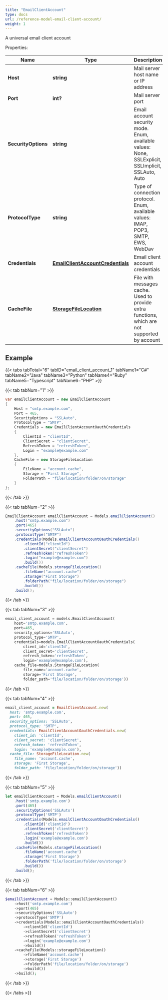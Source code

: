 ```yaml
---
title: "EmailClientAccount"
type: docs
url: /reference-model-email-client-account/
weight: 1
---
```

A universal email client account             

Properties:

Name | Type | Description | Notes
---- | ---- | ----------- | -----
**Host** | **string** | Mail server host name or IP address              | 
**Port** | **int?** | Mail server port              | 
**SecurityOptions** | **string** | Email account security mode. Enum, available values: None, SSLExplicit, SSLImplicit, SSLAuto, Auto | 
**ProtocolType** | **string** | Type of connection protocol. Enum, available values: IMAP, POP3, SMTP, EWS, WebDav | 
**Credentials** | [**EmailClientAccountCredentials**](/email/reference-model-email-client-account-credentials/) | Email client account credentials              | 
**CacheFile** | [**StorageFileLocation**](/email/reference-model-storage-file-location/) | File with messages cache. Used to provide extra functions, which are not supported by account              | [optional] 


## Example

{{< tabs tabTotal="6" tabID="email_client_account_1" tabName1="C#" tabName2="Java" tabName3="Python" tabName4="Ruby" tabName5="Typescript" tabName6="PHP" >}}

{{< tab tabNum="1" >}}

```csharp
var emailClientAccount = new EmailClientAccount
{
    Host = "smtp.example.com",
    Port = 465,
    SecurityOptions = "SSLAuto",
    ProtocolType = "SMTP",
    Credentials = new EmailClientAccountOauthCredentials
    {
        ClientId = "clientId",
        ClientSecret = "clientSecret",
        RefreshToken = "refreshToken",
        Login = "example@example.com"
    },
    CacheFile = new StorageFileLocation
    {
        FileName = "account.cache",
        Storage = "First Storage",
        FolderPath = "file/location/folder/on/storage"
    }
};
```

{{< /tab >}}

{{< tab tabNum="2" >}}

```java
EmailClientAccount emailClientAccount = Models.emailClientAccount()
    .host("smtp.example.com")
    .port(465)
    .securityOptions("SSLAuto")
    .protocolType("SMTP")
    .credentials(Models.emailClientAccountOauthCredentials()
        .clientId("clientId")
        .clientSecret("clientSecret")
        .refreshToken("refreshToken")
        .login("example@example.com")
        .build())
    .cacheFile(Models.storageFileLocation()
        .fileName("account.cache")
        .storage("First Storage")
        .folderPath("file/location/folder/on/storage")
        .build())
    .build();
```

{{< /tab >}}

{{< tab tabNum="3" >}}

```python
email_client_account = models.EmailClientAccount(
    host='smtp.example.com',
    port=465,
    security_options='SSLAuto',
    protocol_type='SMTP',
    credentials=models.EmailClientAccountOauthCredentials(
        client_id='clientId',
        client_secret='clientSecret',
        refresh_token='refreshToken',
        login='example@example.com'),
    cache_file=models.StorageFileLocation(
        file_name='account.cache',
        storage='First Storage',
        folder_path='file/location/folder/on/storage'))
```

{{< /tab >}}

{{< tab tabNum="4" >}}

```ruby
email_client_account = EmailClientAccount.new(
  host: 'smtp.example.com',
  port: 465,
  security_options: 'SSLAuto',
  protocol_type: 'SMTP',
  credentials: EmailClientAccountOauthCredentials.new(
    client_id: 'clientId',
    client_secret: 'clientSecret',
    refresh_token: 'refreshToken',
    login: 'example@example.com'),
  cache_file: StorageFileLocation.new(
    file_name: 'account.cache',
    storage: 'First Storage',
    folder_path: 'file/location/folder/on/storage'))
```

{{< /tab >}}

{{< tab tabNum="5" >}}

```typescript
let emailClientAccount = Models.emailClientAccount()
    .host('smtp.example.com')
    .port(465)
    .securityOptions('SSLAuto')
    .protocolType('SMTP')
    .credentials(Models.emailClientAccountOauthCredentials()
        .clientId('clientId')
        .clientSecret('clientSecret')
        .refreshToken('refreshToken')
        .login('example@example.com')
        .build())
    .cacheFile(Models.storageFileLocation()
        .fileName('account.cache')
        .storage('First Storage')
        .folderPath('file/location/folder/on/storage')
        .build())
    .build();
```

{{< /tab >}}

{{< tab tabNum="6" >}}

```php
$emailClientAccount = Models::emailClientAccount()
    ->host('smtp.example.com')
    ->port(465)
    ->securityOptions('SSLAuto')
    ->protocolType('SMTP')
    ->credentials(Models::emailClientAccountOauthCredentials()
        ->clientId('clientId')
        ->clientSecret('clientSecret')
        ->refreshToken('refreshToken')
        ->login('example@example.com')
        ->build())
    ->cacheFile(Models::storageFileLocation()
        ->fileName('account.cache')
        ->storage('First Storage')
        ->folderPath('file/location/folder/on/storage')
        ->build())
    ->build();
```

{{< /tab >}}

{{< /tabs >}}

